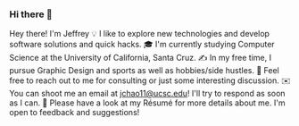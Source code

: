 ### Hi there 👋

<!--
**jchaodubs/jchaodubs** is a ✨ _special_ ✨ repository because its `README.md` (this file) appears on your GitHub profile.

Here are some ideas to get you started:

- 🔭 I’m currently working on ...
- 🌱 I’m currently learning ...
- 👯 I’m looking to collaborate on ...
- 🤔 I’m looking for help with ...
- 💬 Ask me about ...
- 📫 How to reach me: ...
- 😄 Pronouns: ...
- ⚡ Fun fact: ...
-->
Hey there! I'm Jeffrey
💡  I like to explore new technologies and develop software solutions and quick hacks.
🎓  I'm currently studying Computer Science at the University of California, Santa Cruz.
✍️  In my free time, I pursue Graphic Design and sports as well as hobbies/side hustles.
💬  Feel free to reach out to me for consulting or just some interesting discussion.
✉️  You can shoot me an email at jchao11@ucsc.edu! I'll try to respond as soon as I can.
📄  Please have a look at my Résumé for more details about me. I'm open to feedback and suggestions!
